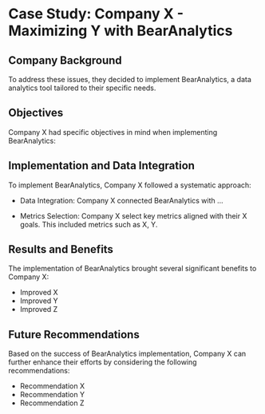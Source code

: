 # Case Study: Company X - Maximizing Y with BearAnalytics

## Company Background
To address these issues, they decided to implement BearAnalytics, a data analytics tool tailored to their specific needs.

## Objectives
Company X had specific objectives in mind when implementing BearAnalytics:

## Implementation and Data Integration
To implement BearAnalytics, Company X followed a systematic approach:

- Data Integration: Company X connected BearAnalytics with ...

- Metrics Selection: Company X select key metrics aligned with their X goals. This included metrics such as X, Y.

## Results and Benefits
The implementation of BearAnalytics brought several significant benefits to Company X:

- Improved X
- Improved Y
- Improved Z

## Future Recommendations
Based on the success of BearAnalytics implementation, Company X can further enhance their efforts by considering the following recommendations:

- Recommendation X
- Recommendation Y
- Recommendation Z
